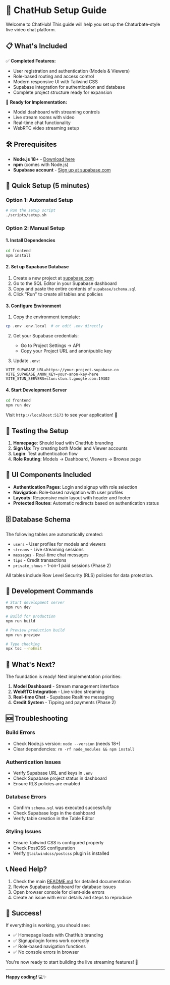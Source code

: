 # 🚀 ChatHub Setup Guide

Welcome to ChatHub! This guide will help you set up the Chaturbate-style live video chat platform.

## 📋 What's Included

✅ **Completed Features:**
- User registration and authentication (Models & Viewers)
- Role-based routing and access control
- Modern responsive UI with Tailwind CSS
- Supabase integration for authentication and database
- Complete project structure ready for expansion

🔄 **Ready for Implementation:**
- Model dashboard with streaming controls
- Live stream rooms with video
- Real-time chat functionality
- WebRTC video streaming setup

## 🛠️ Prerequisites

- **Node.js 18+** - [Download here](https://nodejs.org/)
- **npm** (comes with Node.js)
- **Supabase account** - [Sign up at supabase.com](https://supabase.com)

## 🎯 Quick Setup (5 minutes)

### Option 1: Automated Setup
```bash
# Run the setup script
./scripts/setup.sh
```

### Option 2: Manual Setup

#### 1. Install Dependencies
```bash
cd frontend
npm install
```

#### 2. Set up Supabase Database

1. Create a new project at [supabase.com](https://supabase.com)
2. Go to the SQL Editor in your Supabase dashboard
3. Copy and paste the entire contents of `supabase/schema.sql`
4. Click "Run" to create all tables and policies

#### 3. Configure Environment

1. Copy the environment template:
```bash
cp .env .env.local  # or edit .env directly
```

2. Get your Supabase credentials:
   - Go to Project Settings → API
   - Copy your Project URL and anon/public key

3. Update `.env`:
```env
VITE_SUPABASE_URL=https://your-project.supabase.co
VITE_SUPABASE_ANON_KEY=your-anon-key-here
VITE_STUN_SERVERS=stun:stun.l.google.com:19302
```

#### 4. Start Development Server
```bash
cd frontend
npm run dev
```

Visit `http://localhost:5173` to see your application! 🎉

## 🧪 Testing the Setup

1. **Homepage**: Should load with ChatHub branding
2. **Sign Up**: Try creating both Model and Viewer accounts
3. **Login**: Test authentication flow
4. **Role Routing**: Models → Dashboard, Viewers → Browse page

## 🎨 UI Components Included

- **Authentication Pages**: Login and signup with role selection
- **Navigation**: Role-based navigation with user profiles
- **Layouts**: Responsive main layout with header and footer
- **Protected Routes**: Automatic redirects based on authentication status

## 🗄️ Database Schema

The following tables are automatically created:

- `users` - User profiles for models and viewers
- `streams` - Live streaming sessions
- `messages` - Real-time chat messages
- `tips` - Credit transactions
- `private_shows` - 1-on-1 paid sessions (Phase 2)

All tables include Row Level Security (RLS) policies for data protection.

## 🔧 Development Commands

```bash
# Start development server
npm run dev

# Build for production
npm run build

# Preview production build
npm run preview

# Type checking
npx tsc --noEmit
```

## 📱 What's Next?

The foundation is ready! Next implementation priorities:

1. **Model Dashboard** - Stream management interface
2. **WebRTC Integration** - Live video streaming
3. **Real-time Chat** - Supabase Realtime messaging
4. **Credit System** - Tipping and payments (Phase 2)

## 🆘 Troubleshooting

### Build Errors
- Check Node.js version: `node --version` (needs 18+)
- Clear dependencies: `rm -rf node_modules && npm install`

### Authentication Issues
- Verify Supabase URL and keys in `.env`
- Check Supabase project status in dashboard
- Ensure RLS policies are enabled

### Database Errors
- Confirm `schema.sql` was executed successfully
- Check Supabase logs in the dashboard
- Verify table creation in the Table Editor

### Styling Issues
- Ensure Tailwind CSS is configured properly
- Check PostCSS configuration
- Verify `@tailwindcss/postcss` plugin is installed

## 📞 Need Help?

1. Check the main [README.md](README.md) for detailed documentation
2. Review Supabase dashboard for database issues
3. Open browser console for client-side errors
4. Create an issue with error details and steps to reproduce

## 🎉 Success!

If everything is working, you should see:
- ✅ Homepage loads with ChatHub branding
- ✅ Signup/login forms work correctly
- ✅ Role-based navigation functions
- ✅ No console errors in browser

You're now ready to start building the live streaming features! 🚀

---

**Happy coding!** 💻✨